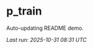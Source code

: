 # p_train

Auto-updating README demo.

<!--START_SECTION:status-->
_Last run: 2025-10-31 08:31 UTC_
<!--END_SECTION:status-->




































































































































































































































































































































































































































































































































































































































































































































































































































































































































































































































































































































































































































































































































































































































































































































































































